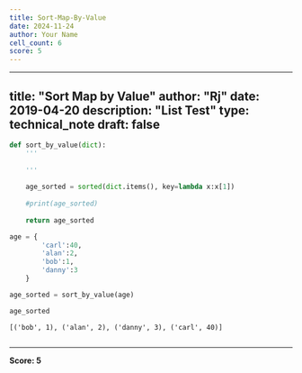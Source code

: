 ```yaml
---
title: Sort-Map-By-Value
date: 2024-11-24
author: Your Name
cell_count: 6
score: 5
---
```


---
title: "Sort Map by Value"
author: "Rj"
date: 2019-04-20
description: "List Test"
type: technical_note
draft: false
---

```python
def sort_by_value(dict):
    '''
        
    '''
    
    age_sorted = sorted(dict.items(), key=lambda x:x[1])
   
    #print(age_sorted)
       
    return age_sorted
```


```python
age = {
        'carl':40,
        'alan':2,
        'bob':1,
        'danny':3
    }
```


```python
age_sorted = sort_by_value(age)
```


```python
age_sorted
```




    [('bob', 1), ('alan', 2), ('danny', 3), ('carl', 40)]




```python

```


---
**Score: 5**